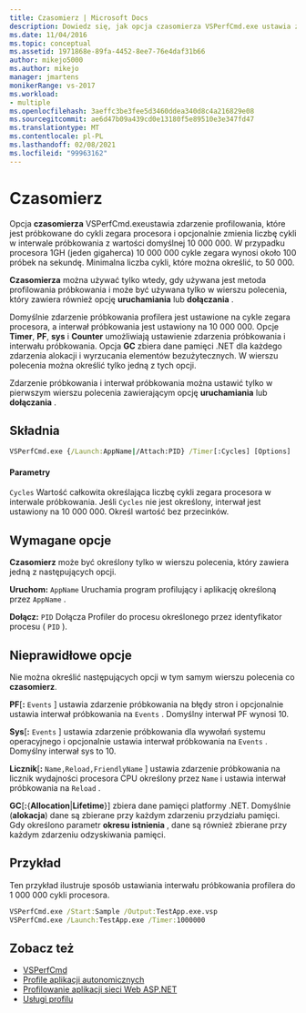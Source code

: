```yaml
---
title: Czasomierz | Microsoft Docs
description: Dowiedz się, jak opcja czasomierza VSPerfCmd.exe ustawia zdarzenie profilowania, które jest próbkowanie do cykli zegara procesora.
ms.date: 11/04/2016
ms.topic: conceptual
ms.assetid: 1971868e-89fa-4452-8ee7-76e4daf31b66
author: mikejo5000
ms.author: mikejo
manager: jmartens
monikerRange: vs-2017
ms.workload:
- multiple
ms.openlocfilehash: 3aeffc3be3fee5d3460ddea340d8c4a216829e08
ms.sourcegitcommit: ae6d47b09a439cd0e13180f5e89510e3e347fd47
ms.translationtype: MT
ms.contentlocale: pl-PL
ms.lasthandoff: 02/08/2021
ms.locfileid: "99963162"
---
```

# <a name="timer"></a>Czasomierz
Opcja  **czasomierza** VSPerfCmd.exeustawia zdarzenie profilowania, które jest próbkowane do cykli zegara procesora i opcjonalnie zmienia liczbę cykli w interwale próbkowania z wartości domyślnej 10 000 000. W przypadku procesora 1GH (jeden gigaherca) 10 000 000 cykle zegara wynosi około 100 próbek na sekundę. Minimalna liczba cykli, które można określić, to 50 000.

 **Czasomierza** można używać tylko wtedy, gdy używana jest metoda profilowania próbkowania i może być używana tylko w wierszu polecenia, który zawiera również opcję **uruchamiania** lub **dołączania** .

 Domyślnie zdarzenie próbkowania profilera jest ustawione na cykle zegara procesora, a interwał próbkowania jest ustawiony na 10 000 000. Opcje **Timer**, **PF**, **sys** i **Counter** umożliwiają ustawienie zdarzenia próbkowania i interwału próbkowania. Opcja **GC** zbiera dane pamięci .NET dla każdego zdarzenia alokacji i wyrzucania elementów bezużytecznych. W wierszu polecenia można określić tylko jedną z tych opcji.

 Zdarzenie próbkowania i interwał próbkowania można ustawić tylko w pierwszym wierszu polecenia zawierającym opcję **uruchamiania** lub **dołączania** .

## <a name="syntax"></a>Składnia

```cmd
VSPerfCmd.exe {/Launch:AppName|/Attach:PID} /Timer[:Cycles] [Options]
```

#### <a name="parameters"></a>Parametry
 `Cycles` Wartość całkowita określająca liczbę cykli zegara procesora w interwale próbkowania. Jeśli `Cycles` nie jest określony, interwał jest ustawiony na 10 000 000. Określ wartość bez przecinków.

## <a name="required-options"></a>Wymagane opcje
 **Czasomierz** może być określony tylko w wierszu polecenia, który zawiera jedną z następujących opcji.

 **Uruchom:** `AppName` Uruchamia program profilujący i aplikację określoną przez `AppName` .

 **Dołącz:** `PID` Dołącza Profiler do procesu określonego przez identyfikator procesu ( `PID` ).

## <a name="invalid-options"></a>Nieprawidłowe opcje
 Nie można określić następujących opcji w tym samym wierszu polecenia co **czasomierz**.

 **PF**[**:** `Events` ] ustawia zdarzenie próbkowania na błędy stron i opcjonalnie ustawia interwał próbkowania na `Events` . Domyślny interwał PF wynosi 10.

 **Sys**[**:** `Events` ] ustawia zdarzenie próbkowania dla wywołań systemu operacyjnego i opcjonalnie ustawia interwał próbkowania na `Events` . Domyślny interwał sys to 10.

 **Licznik**[**:** `Name,Reload,FriendlyName` ] ustawia zdarzenie próbkowania na licznik wydajności procesora CPU określony przez `Name` i ustawia interwał próbkowania na `Reload` .

 **GC**[**:**{**Allocation**&#124;**Lifetime**}] zbiera dane pamięci platformy .NET. Domyślnie (**alokacja**) dane są zbierane przy każdym zdarzeniu przydziału pamięci. Gdy określono parametr **okresu istnienia** , dane są również zbierane przy każdym zdarzeniu odzyskiwania pamięci.

## <a name="example"></a>Przykład
 Ten przykład ilustruje sposób ustawiania interwału próbkowania profilera do 1 000 000 cykli procesora.

```cmd
VSPerfCmd.exe /Start:Sample /Output:TestApp.exe.vsp
VSPerfCmd.exe /Launch:TestApp.exe /Timer:1000000
```

## <a name="see-also"></a>Zobacz też
- [VSPerfCmd](../profiling/vsperfcmd.md)
- [Profile aplikacji autonomicznych](../profiling/command-line-profiling-of-stand-alone-applications.md)
- [Profilowanie aplikacji sieci Web ASP.NET](../profiling/command-line-profiling-of-aspnet-web-applications.md)
- [Usługi profilu](../profiling/command-line-profiling-of-services.md)
